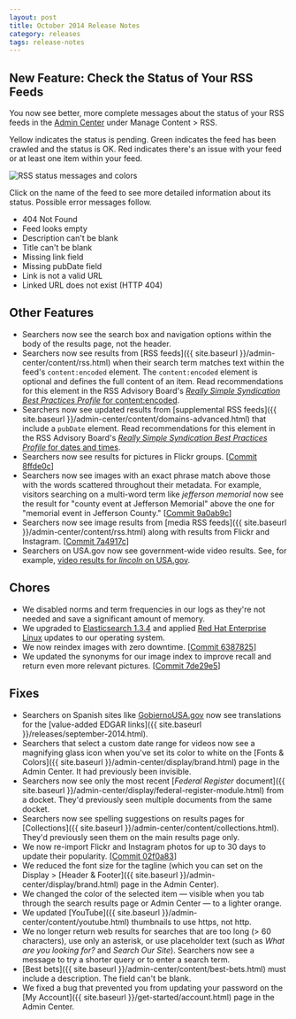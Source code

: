 ```yaml
---
layout: post
title: October 2014 Release Notes
category: releases
tags: release-notes
---
```


## New Feature: Check the Status of Your RSS Feeds

You now see better, more complete messages about the status of your RSS feeds in the [Admin Center](https://search.usa.gov/sites/) under Manage Content > RSS. 

Yellow indicates the status is pending. Green indicates the feed has been crawled and the status is OK. Red indicates there's an issue with your feed or at least one item within your feed.

![RSS status messages and colors](https://d3qcdigd1fhos0.cloudfront.net/blog/img/rss-status.png "RSS status messages and colors")

Click on the name of the feed to see more detailed information about its status. Possible error messages follow.

* 404 Not Found
* Feed looks empty
* Description can't be blank
* Title can't be blank
* Missing link field
* Missing pubDate field
* Link is not a valid URL
* Linked URL does not exist (HTTP 404)

## Other Features

* Searchers now see the search box and navigation options within the body of the results page, not the header.
* Searchers now see results from [RSS feeds]({{ site.baseurl }}/admin-center/content/rss.html) when their search term matches text within the feed's `content:encoded` element. The `content:encoded` element is optional and defines the full content of an item. Read recommendations for this element in the RSS Advisory Board's [*Really Simple Syndication Best Practices Profile* for content:encoded](http://www.rssboard.org/rss-profile#namespace-elements-content-encoded).
* Searchers now see updated results from [supplemental RSS feeds]({{ site.baseurl }}/admin-center/content/domains-advanced.html) that include a `pubDate` element. Read recommendations for this element in the RSS Advisory Board's [*Really Simple Syndication Best Practices Profile* for dates and times](http://www.rssboard.org/rss-profile#data-types-datetime).
* Searchers now see results for pictures in Flickr groups.  [[Commit 8ffde0c](https://github.com/GSA/asis/commit/8ffde0cde7d334964c48991300b26687870717db)]
* Searchers now see images with an exact phrase match above those with the words scattered throughout their metadata. For example, visitors searching on a multi-word term like *jefferson memorial* now see the result for "county event at Jefferson Memorial" above the one for "memorial event in Jefferson County." [[Commit 9a0ab9c](https://github.com/GSA/asis/commit/9a0ab9c3a44da931d8aee2595ff35053381870e2)]
* Searchers now see image results from [media RSS feeds]({{ site.baseurl }}/admin-center/content/rss.html) along with results from Flickr and Instagram. [[Commit 7a4917c](https://github.com/GSA/asis/commit/7a4917c6dd6cdb9fafa8eb364f23eb2ef19c6f5e)]
* Searchers on USA.gov now see government-wide video results. See, for example, [video results for *lincoln* on USA.gov](https://search.usa.gov/search/news?affiliate=usagov&channel=617&query=lincoln).

## Chores

* We disabled norms and term frequencies in our logs as they're not needed and save a significant amount of memory.
* We upgraded to [Elasticsearch 1.3.4](http://www.elasticsearch.org/blog/elasticsearch-1-3-4-released/) and applied [Red Hat Enterprise Linux](http://www.redhat.com/en/technologies/linux-platforms/enterprise-linux) updates to our operating system.
* We now reindex images with zero downtime. [[Commit 6387825](https://github.com/GSA/asis/commit/6387825883ba17f75916019480019ed31cfb1a9c)]
* We updated the synonyms for our image index to improve recall and return even more relevant pictures. [[Commit 7de29e5](https://github.com/GSA/asis/commit/7de29e528aab2bb031576107829f5981fc2af6f9)]

## Fixes

* Searchers on Spanish sites like [GobiernoUSA.gov](https://gobierno.usa.gov/) now see translations for the [value-added EDGAR links]({{ site.baseurl }}/releases/september-2014.html).
* Searchers that select a custom date range for videos now see a magnifying glass icon when you've set its color to white on the [Fonts & Colors]({{ site.baseurl }}/admin-center/display/brand.html) page in the Admin Center. It had previously been invisible.
* Searchers now see only the most recent [*Federal Register* document]({{ site.baseurl }}/admin-center/display/federal-register-module.html) from a docket. They'd previously seen multiple documents from the same docket.
* Searchers now see spelling suggestions on results pages for [Collections]({{ site.baseurl }}/admin-center/content/collections.html). They'd previously seen them on the main results page only.
* We now re-import Flickr and Instagram photos for up to 30 days to update their popularity. [[Commit 02f0a83](https://github.com/GSA/asis/commit/02f0a83887e02d5d11fc50caed6547dcaf1461ba)]
* We reduced the font size for the tagline (which you can set on the Display > [Header & Footer]({{ site.baseurl }}/admin-center/display/brand.html) page in the Admin Center). 
* We changed the color of the selected item &mdash; visible when you tab through the search results page or Admin Center &mdash; to a lighter orange.
* We updated [YouTube]({{ site.baseurl }}/admin-center/content/youtube.html) thumbnails to use https, not http.
* We no longer return web results for searches that are too long (> 60 characters), use only an asterisk, or use placeholder text (such as *What are you looking for?* and *Search Our Site*). Searchers now see a message to try a shorter query or to enter a search term.
* [Best bets]({{ site.baseurl }}/admin-center/content/best-bets.html) must include a description. The field can't be blank.
* We fixed a bug that prevented you from updating your password on the [My Account]({{ site.baseurl }}/get-started/account.html) page in the Admin Center.